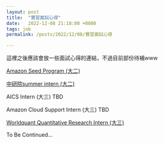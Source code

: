 ```yaml
---
layout: post
title:  "實習面試心得"
date:   2022-12-08 21:18:00 +0800
tags: job
permalink: /posts/2022/12/08/實習面試心得

---
```



這裡之後應該會放一些面試心得的連結，不過目前部份待補www

[Amazon Seed Program (大二)](/posts/2022/12/27/Amazon_Seed_Program)

[中研院summer intern (大二)](/posts/2022/12/27/中研院_Summer_Intern)

AICS Intern (大三) TBD

Amazon Cloud Support Intern (大三) TBD

[Worldquant Quantitative Research Intern (大三)](/posts/2022/12/22/Worldquant_Winter_Intern2023)

To Be Continued...
